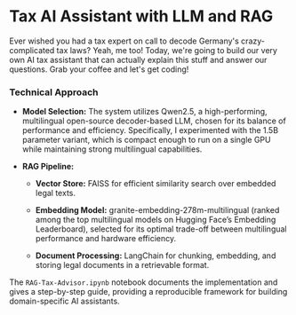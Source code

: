 # Tax AI Assistant with LLM and RAG

Ever wished you had a tax expert on call to decode Germany's crazy-complicated tax laws? Yeah, me too! Today, we're going to build our very own AI tax assistant that can actually explain this stuff and answer our questions. Grab your coffee and let's get coding! 

### Technical Approach

- **Model Selection:** The system utilizes Qwen2.5, a high-performing, multilingual open-source decoder-based LLM, chosen for its balance of performance and efficiency. Specifically, I experimented with the 1.5B parameter variant, which is compact enough to run on a single GPU while maintaining strong multilingual capabilities.

- **RAG Pipeline:**

    - **Vector Store:** FAISS for efficient similarity search over embedded legal texts.

    - **Embedding Model:** granite-embedding-278m-multilingual (ranked among the top multilingual models on Hugging Face’s Embedding Leaderboard), selected for its optimal trade-off between multilingual performance and hardware efficiency.

    - **Document Processing:** LangChain for chunking, embedding, and storing legal documents in a retrievable format.

The `RAG-Tax-Advisor.ipynb` notebook documents the implementation and gives a step-by-step guide, providing a reproducible framework for building domain-specific AI assistants.

